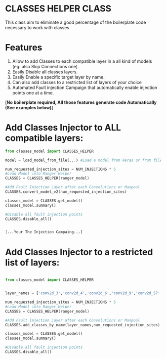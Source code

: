 # CLASSES HELPER CLASS

This class aim to eliminate a good percentage of the boilerplate code necessary to work with classes

# Features
1. Allow to add Classes to each compatible layer in a all kind of models (eg: also Skip Connections one).
2. Easily Disable all classes layers.
3. Easily Enable a specific target layer by name.
4. Can also add classes to a restricted list of layers of your choice
5. Automated Fault injection Campaign that automatically enable injection points one at a time.
   
[**No boilerplate required, All those features generate code Automatically (See examples below)**]

# Add Classes Injector to ALL compatible layers:

``` python
from classes_model import CLASSES_HELPER

model = load_model_from_file(...) #Load a model from keras or from file or create one

num_requested_injection_sites = NUM_INJECTIONS * 5
#Load Model into Ranger Helper
CLASSES = CLASSES_HELPER(ranger_model)         

#Add Fault Injection Layer after each Convolutions or Maxpool
CLASSES.convert_model_v2(num_requested_injection_sites)

classes_model = CLASSES.get_model()
classes_model.summary()

#Disable all fault injection points
CLASSES.disable_all() 


[...Your The Injection Campaing...]


```
# Add Classes Injector to a restricted list of layers:
```python

from classes_model import CLASSES_HELPER


layer_names = ['conv2d_3','conv2d_4','conv2d_6','conv2d_9','conv2d_57','conv2d_60']

num_requested_injection_sites = NUM_INJECTIONS * 5
#Load Model into Ranger Helper
CLASSES = CLASSES_HELPER(ranger_model)

#Add Fault Injection Layer after each Convolutions or Maxpool
CLASSES.add_classes_by_name(layer_names,num_requested_injection_sites)

classes_model = CLASSES.get_model()
classes_model.summary()

#Disable all fault injection points
CLASSES.disable_all() 
```